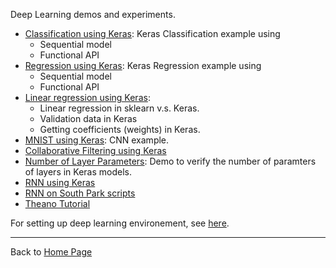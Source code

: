 Deep Learning demos and experiments.

- [Classification using Keras](https://github.com/yang-zhang/deep-learning/blob/master/keras_classification.ipynb): Keras Classification example using 
  - Sequential model
  - Functional API
- [Regression using Keras](https://github.com/yang-zhang/deep-learning/blob/master/keras_regression.ipynb): Keras Regression example using
  - Sequential model
  - Functional API
- [Linear regression using Keras](https://github.com/yang-zhang/deep-learning/blob/master/linear_regression_keras.ipynb): 
  - Linear regression in sklearn v.s. Keras.
  - Validation data in Keras
  - Getting coefficients (weights) in Keras.
- [MNIST using Keras](https://github.com/yang-zhang/deep-learning/blob/master/MNIST_keras.ipynb): CNN example.
- [Collaborative Filtering using Keras](https://github.com/yang-zhang/deep-learning/blob/master/collaborative_filtering_keras.ipynb)
- [Number of Layer Parameters](https://github.com/yang-zhang/deep-learning/blob/master/keras_number_of_paramters.ipynb): Demo to verify the number of paramters of layers in Keras models.
- [RNN using Keras](https://github.com/yang-zhang/deep-learning/blob/master/keras_rnn.ipynb)
- [RNN on South Park scripts](https://github.com/yang-zhang/deep-learning/blob/master/southpark_rnn.ipynb)
- [Theano Tutorial](https://github.com/yang-zhang/deep-learning/blob/master/theano_tutorial.ipynb)

For setting up deep learning environement, see [here](https://github.com/yang-zhang/ds-env/blob/master/setup_deep_learning.md).

---
Back to [Home Page](https://yang-zhang.github.io/)


